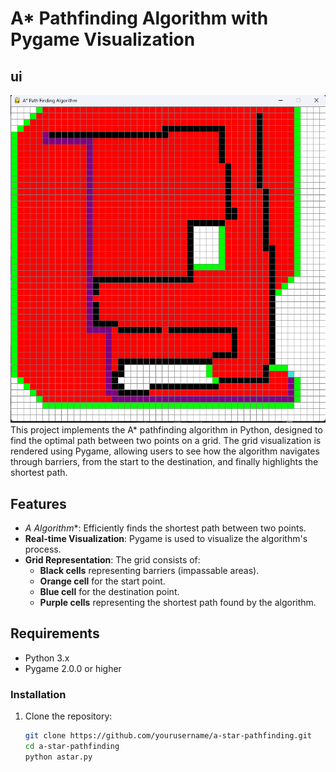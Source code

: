 # A* Pathfinding Algorithm with Pygame Visualization
## ui
![ui](./astar.png)
This project implements the A* pathfinding algorithm in Python, designed to find the optimal path between two points on a grid. The grid visualization is rendered using Pygame, allowing users to see how the algorithm navigates through barriers, from the start to the destination, and finally highlights the shortest path.

## Features
- **A* Algorithm**: Efficiently finds the shortest path between two points.
- **Real-time Visualization**: Pygame is used to visualize the algorithm's process.
- **Grid Representation**: The grid consists of:
  - **Black cells** representing barriers (impassable areas).
  - **Orange cell** for the start point.
  - **Blue cell** for the destination point.
  - **Purple cells** representing the shortest path found by the algorithm.

## Requirements
- Python 3.x
- Pygame 2.0.0 or higher

### Installation
1. Clone the repository:

   ```bash
   git clone https://github.com/yourusername/a-star-pathfinding.git
   cd a-star-pathfinding
   python astar.py
